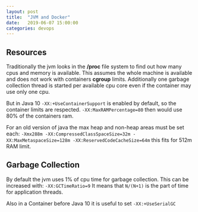 ```yaml
---
layout: post
title:  "JVM and Docker"
date:   2019-06-07 15:00:00
categories: devops
---
```


## Resources

Traditionally the jvm looks in the **/proc** file system to find out how many cpus and memory is available.
This assumes the whole machine is available and does not work with containers **cgroup** limits.
Additionally one garbage collection thread is started per available cpu core even if the container may use only one cpu.

But in Java 10 `-XX:+UseContainerSupport` is enabled by default, so the container limits are respected.
`-XX:MaxRAMPercentage=80` then would use 80% of the containers ram.

For an old version of java the max heap and non-heap areas must be set each:
`-Xmx288m -XX:CompressedClassSpaceSize=32m -XX:MaxMetaspaceSize=128m -XX:ReservedCodeCacheSize=64m` 
this fits for 512m RAM limit.

## Garbage Collection

By default the jvm uses 1% of cpu time for garbage collection. This can be increased with: `-XX:GCTimeRatio=9`
It means that `N/(N+1)` is the part of time for application threads.

Also in a Container before Java 10 it is useful to set `-XX:+UseSerialGC` 
